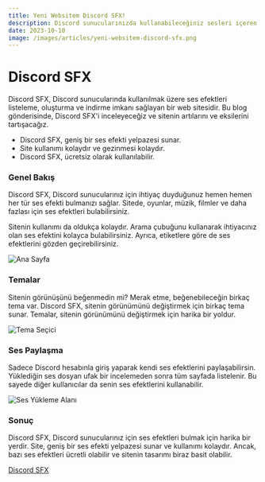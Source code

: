 ```yaml
---
title: Yeni Websitem Discord SFX!
description: Discord sunucularınızda kullanabileceğiniz sesleri içeren bir web uygulaması Discord SFX'i tanıyalım.
date: 2023-10-10
image: /images/articles/yeni-websitem-discord-sfx.png
---
```

# Discord SFX

Discord SFX, Discord sunucularında kullanılmak üzere ses efektleri listeleme, oluşturma ve indirme imkanı sağlayan bir web sitesidir. Bu blog gönderisinde, Discord SFX'i inceleyeceğiz ve sitenin artılarını ve eksilerini tartışacağız.

* Discord SFX, geniş bir ses efekti yelpazesi sunar.
* Site kullanımı kolaydır ve gezinmesi kolaydır.
* Discord SFX, ücretsiz olarak kullanılabilir.

### Genel Bakış

Discord SFX, Discord sunucularınız için ihtiyaç duyduğunuz hemen hemen her tür ses efekti bulmanızı sağlar. Sitede, oyunlar, müzik, filmler ve daha fazlası için ses efektleri bulabilirsiniz.

Sitenin kullanımı da oldukça kolaydır. Arama çubuğunu kullanarak ihtiyacınız olan ses efektini kolayca bulabilirsiniz. Ayrıca, etiketlere göre de ses efektlerini gözden geçirebilirsiniz.

![Ana Sayfa](https://i.imgur.com/ReqrLGE.png)

### Temalar

Sitenin görünüşünü beğenmedin mi? Merak etme, beğenebileceğin birkaç tema var. Discord SFX, sitenin görünümünü değiştirmek için birkaç tema sunar. Temalar, sitenin görünümünü değiştirmek için harika bir yoldur.

![Tema Seçici](https://i.imgur.com/G4KeqAT.png)

### Ses Paylaşma

Sadece Discord hesabınla giriş yaparak kendi ses efektlerini paylaşabilirsin. Yüklediğin ses dosyan ufak bir incelemeden sonra tüm sayfada listelenir. Bu sayede diğer kullanıcılar da senin ses efektlerini kullanabilir.

![Ses Yükleme Alanı](https://i.imgur.com/UMYL6SN.png)

### Sonuç

Discord SFX, Discord sunucularınız için ses efektleri bulmak için harika bir yerdir. Site, geniş bir ses efekti yelpazesi sunar ve kullanımı kolaydır. Ancak, bazı ses efektleri ücretli olabilir ve sitenin tasarımı biraz basit olabilir.

[Discord SFX](https://discordsfx.com)